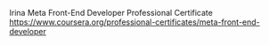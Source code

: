 Irina
Meta Front-End Developer Professional Certificate
https://www.coursera.org/professional-certificates/meta-front-end-developer